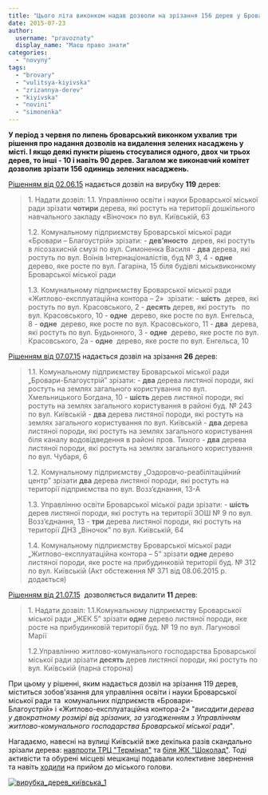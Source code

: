 ```yaml
---
title: "Цього літа виконком надав дозволи на зрізання 156 дерев у Броварах"
date: 2015-07-23
author: 
  username: "pravoznaty"
  display_name: "Маєш право знати"
categories: 
  - "novyny"
tags: 
  - "brovary"
  - "vulitsya-kiyivska"
  - "zrizannya-derev"
  - "kiyivska"
  - "novini"
  - "simonenka"
---
```


**У період з червня по липень броварський виконком ухвалив три рішення про надання дозволів на видалення зелених насаджень у місті. І якщо деякі пункти рішень стосувалися одного, двох чи трьох дерев, то інші - 10 і навіть 90 дерев. Загалом же виконавчий комітет дозволив зрізати **156** одиниць зелених насаджень.**

[Рішенням від 02.06.15](http://docs.brovary.org/p26338/02.06.2015/325) надається дозвіл на вирубку **119** дерев:

> 1\. Надати дозвіл: 1.1. Управлінню освіти і науки Броварської міської ради зрізати **чотири** дерева, які ростуть на території дошкільного навчального закладу «Віночок» по вул. Київській, 63
> 
> 1.2. Комунальному підприємству Броварської міської ради «Бровари – Благоустрій» зрізати: - **дев’яносто**  дерев, які ростуть в лісозахисній смузі по вул. Симоненка Василя - **два** дерева, які ростуть по вул. Воїнів Інтернаціоналістів, буд № 3, 4 - **одне** дерево, яке росте по вул. Гагаріна, 15 біля будівлі міськвиконкому Броварської міської ради
> 
> 1.3. Комунальному підприємству Броварської міської ради «Житлово-експлуатаційна контора – 2»  зрізати: - **шість**  дерев, які ростуть по вул. Красовського, 2 - **десять** дерев, які ростуть   по вул. Красовського, 10 - **одне**  дерево, яке росте по вул. Енгельса, 8 - **одне**  дерево, яке росте по вул. Красовського, 11 - **два**  дерева, які ростуть по вул. Будьонного, 3 - **одне**  дерево, яке росте по вул. Красовського, 2а - **одне**  дерево, яке росте по вул. Енгельса, 10

[Рішенням від 07.07.15](http://docs.brovary.org/p26678/07.07.2015/387) надається дозвіл на зрізання **26** дерев:

> 1.1. Комунальному підприємству Броварської міської ради „Бровари-Благоустрій” зрізати: - **два** дерева листяної породи, які ростуть на землях загального користування по вул. Хмельницького Богдана, 10 - **шість** дерев листяної породи, які ростуть на землях загального користування в районі буд. № 243 по вул. Київській - **два** дерева листяної породи, які ростуть на землях загального користування по вул. Київській - **два** дерева листяної породи, які ростуть на землях загального користування біля каналу водовідведення в районі пров. Тихого - **два** дерева листяної породи, які ростуть на землях загального користування по вул. Чубаря, 6
> 
> 1.2. Комунальному підприємству „Оздоровчо-реабілітаційний центр” зрізати **два** дерева листяної породи, які ростуть на території підприємства по вул. Возз’єднання, 13-А
> 
> 1.3. Управлінню освіти Броварської міської ради зрізати: - **шість** дерев листяної породи, які ростуть на території ЗОШ № 9 по вул. Возз’єднання, 13 - **три** дерева листяної породи, які ростуть на території ДНЗ „Віночок” по вул. Київській, 64
> 
> 1.4. Комунальному підприємству Броварської міської ради „Житлово-експлуатаційна контора – 5” зрізати **одне** дерево листяної породи, яке росте на прибудинковій території буд. № 312 по вул. Київській (Акт обстеження № 371 від 08.06.2015 р. додається)

[Рішенням від 21.07.15](http://www.brovary.kiev.ua/r%D1%96shennya-vikonavchogo-kom%D1%96tetu-v%D1%96d-21072015-%E2%84%96421pro-nadannya-dozvolu-na-vidalennya-zelenikh-nasadzh)  дозволяється видалити **11** дерев:

> 1\. Надати дозвіл: 1.1.Комунальному підприємству Броварської міської ради „ЖЕК 5” зрізати **одне** дерево листяної породи, яке росте на прибудинковій території буд. № 19 по вул. Лагунової Марії
> 
> 1.2.Управлінню житлово-комунального господарства Броварської міської ради зрізати **десять** дерев листяної породи, які ростуть по вул. Київській (парна сторона)

При цьому у рішенні, яким надається дозвіл на зрізання 119 дерев, міститься зобов'язання для управління освіти і науки Броварської міської ради та  комунальних підприємств «Бровари-Благоустрій» і «Житлово-експлуатаційна контора-2» "_висадити дерева у двократному розмірі від зрізаних, за узгодженням з Управлінням житлово-комунального господарства Броварської міської ради_".

Нагадаємо, навесні на вулиці Київській вже декілька разів скандально зрізали дерева: [навпроти ТРЦ "Термінал"](https://mpz.brovary.org/dereva-na-vul-kiyivskiy-prodovzhuyut-spilyuvati-pid-avtomiyku/) та [біля ЖК "Шоколад"](https://mpz.brovary.org/na-vulitsi-kiyivskiy-zrizali-shhe-blizko-sotni-derev-aktivisti-b-yut-na-spoloh/). Тоді активісти та обурені місцеві мешканці подавали колективне звернення та навіть [ходили](https://mpz.brovary.org/brovarchani-obureni-masovoyu-virubkoyu-derev-po-vul-kiyivskiy-vimagayut-vid-vladi-realnih-diy/) на прийом до міського голови.

[![вирубка_дерев_київська_1](https://mpz.brovary.org/wp-content/uploads/2015/04/07D_3499.jpg)](https://mpz.brovary.org/wp-content/uploads/2015/04/07D_3499.jpg)

